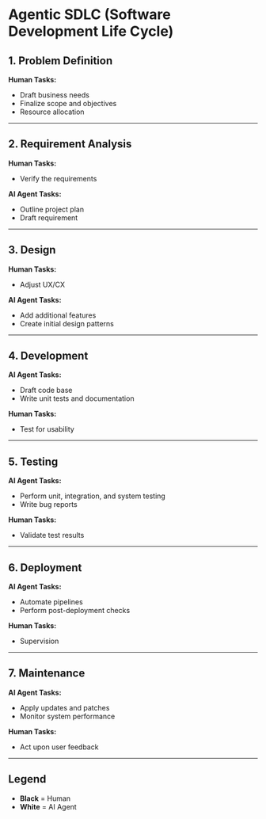 # Agentic SDLC (Software Development Life Cycle)

## 1. Problem Definition

**Human Tasks:**
- Draft business needs
- Finalize scope and objectives
- Resource allocation

---

## 2. Requirement Analysis

**Human Tasks:**
- Verify the requirements

**AI Agent Tasks:**
- Outline project plan
- Draft requirement

---

## 3. Design

**Human Tasks:**
- Adjust UX/CX

**AI Agent Tasks:**
- Add additional features
- Create initial design patterns

---

## 4. Development

**AI Agent Tasks:**
- Draft code base
- Write unit tests and documentation

**Human Tasks:**
- Test for usability

---

## 5. Testing

**AI Agent Tasks:**
- Perform unit, integration, and system testing
- Write bug reports

**Human Tasks:**
- Validate test results

---

## 6. Deployment

**AI Agent Tasks:**
- Automate pipelines
- Perform post-deployment checks

**Human Tasks:**
- Supervision

---

## 7. Maintenance

**AI Agent Tasks:**
- Apply updates and patches
- Monitor system performance

**Human Tasks:**
- Act upon user feedback

---

## Legend

- **Black** = Human
- **White** = AI Agent